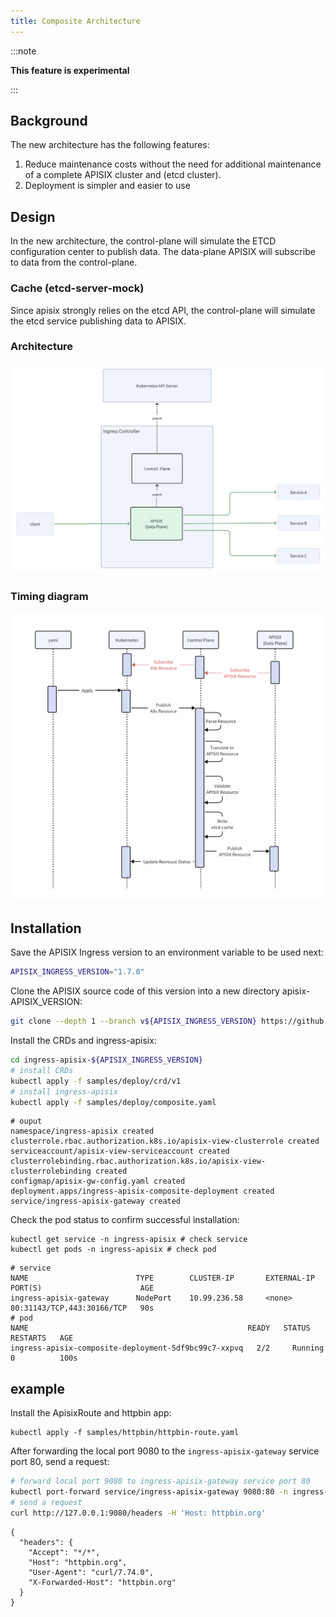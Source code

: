 ```yaml
---
title: Composite Architecture 
---
```


<!--
#
# Licensed to the Apache Software Foundation (ASF) under one or more
# contributor license agreements.  See the NOTICE file distributed with
# this work for additional information regarding copyright ownership.
# The ASF licenses this file to You under the Apache License, Version 2.0
# (the "License"); you may not use this file except in compliance with
# the License.  You may obtain a copy of the License at
#
#     http://www.apache.org/licenses/LICENSE-2.0
#
# Unless required by applicable law or agreed to in writing, software
# distributed under the License is distributed on an "AS IS" BASIS,
# WITHOUT WARRANTIES OR CONDITIONS OF ANY KIND, either express or implied.
# See the License for the specific language governing permissions and
# limitations under the License.
#
-->

:::note

**This feature is experimental**

:::

## Background

The new architecture has the following features:

1. Reduce maintenance costs without the need for additional maintenance of a complete APISIX cluster and (etcd cluster).
2. Deployment is simpler and easier to use

## Design

In the new architecture, the control-plane will simulate the ETCD configuration center to publish data.
The data-plane APISIX will subscribe to data from the control-plane.

### Cache (etcd-server-mock)

Since apisix strongly relies on the etcd API, the control-plane will simulate the etcd service publishing data to APISIX.

### Architecture

![ingress-apisix-composite-architecture.png](../../assets/images/ingress-apisix-composite-architecture.png)

### Timing diagram

![ingress-apisix-new-architecture-timing-diagram.png](../../assets/images/ingress-apisix-new-architecture-timing-diagram.png)

## Installation

Save the APISIX Ingress version to an environment variable to be used next:

```bash
APISIX_INGRESS_VERSION="1.7.0"
```

Clone the APISIX source code of this version into a new directory apisix-APISIX_VERSION:

```bash
git clone --depth 1 --branch v${APISIX_INGRESS_VERSION} https://github.com/apache/apisix-ingress-controller.git ingress-apisix-${APISIX_INGRESS_VERSION}
```

Install the CRDs and ingress-apisix:

```bash
cd ingress-apisix-${APISIX_INGRESS_VERSION}
# install CRDs
kubectl apply -f samples/deploy/crd/v1
# install ingress-apisix
kubectl apply -f samples/deploy/composite.yaml
```

```shell
# ouput
namespace/ingress-apisix created
clusterrole.rbac.authorization.k8s.io/apisix-view-clusterrole created
serviceaccount/apisix-view-serviceaccount created
clusterrolebinding.rbac.authorization.k8s.io/apisix-view-clusterrolebinding created
configmap/apisix-gw-config.yaml created
deployment.apps/ingress-apisix-composite-deployment created
service/ingress-apisix-gateway created
```

Check the pod status to confirm successful installation:

```shell
kubectl get service -n ingress-apisix # check service
kubectl get pods -n ingress-apisix # check pod
```

```shell
# service
NAME                        TYPE        CLUSTER-IP       EXTERNAL-IP   PORT(S)                      AGE
ingress-apisix-gateway      NodePort    10.99.236.58     <none>        80:31143/TCP,443:30166/TCP   90s
# pod
NAME                                                 READY   STATUS    RESTARTS   AGE
ingress-apisix-composite-deployment-5df9bc99c7-xxpvq   2/2     Running   0          100s
```

## example

Install the ApisixRoute and httpbin app:

```shell
kubectl apply -f samples/httpbin/httpbin-route.yaml
```

After forwarding the local port 9080 to the `ingress-apisix-gateway` service port 80, send a request:

```bash
# forward local port 9080 to ingress-apisix-gateway service port 80
kubectl port-forward service/ingress-apisix-gateway 9080:80 -n ingress-apisix &
# send a request
curl http://127.0.0.1:9080/headers -H 'Host: httpbin.org'
```

```shell
{
  "headers": {
    "Accept": "*/*", 
    "Host": "httpbin.org", 
    "User-Agent": "curl/7.74.0", 
    "X-Forwarded-Host": "httpbin.org"
  }
}
```
